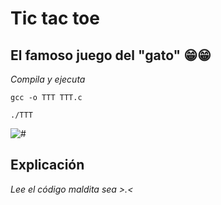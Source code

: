 # Tic tac toe 

## El famoso juego del "gato" 😁😁

_Compila y ejecuta_

```
gcc -o TTT TTT.c 
```
```
./TTT
```

<img src=/00.-Sources/Gifs/TTT.gif alt="#"/>

## Explicación 

_Lee el código maldita sea >.<_

